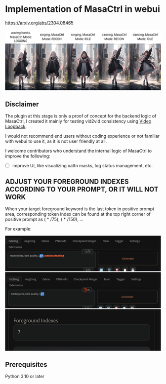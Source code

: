 # Implementation of MasaCtrl in webui
https://arxiv.org/abs/2304.08465



![cover](./resources/img/xyz_grid-0010-1508457017.png)

## Disclaimer
The plugin at this stage is only a proof of concept for the backend logic of MasaCtrl, I created it mainly for testing vid2vid consistency using [Video Loopback](https://github.com/ashen-sensored/video_loopback_for_webui_with_masactrl).

I would not recommend end users without coding experience or not familiar with webui to use it, as it is not user friendly at all.

I welcome contributors who understand the internal logic of MasaCtrl to improve the following:

- [ ] improve UI, like visualizing xattn masks, log status management, etc.

## ADJUST YOUR FOREGROUND INDEXES ACCORDING TO YOUR PROMPT, OR IT WILL NOT WORK


When your target foreground keyword is the last token in positive prompt area, corresponding token index can be found at the top right corner of positive prompt as ( * /75), ( * /150), ...

 
For example:

![exp0](./resources/img/exp0.png)
![exp1](./resources/img/exp1M.png)
![exp2](./resources/img/exp2.png)

## Prerequisites
Python 3.10 or later